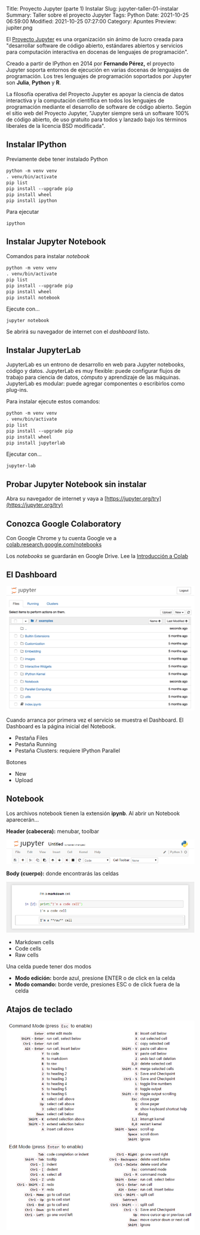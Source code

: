 Title: Proyecto Jupyter (parte 1) Instalar
Slug: jupyter-taller-01-instalar
Summary: Taller sobre el proyecto Jupyter
Tags: Python
Date: 2021-10-25 06:59:00
Modified: 2021-10-25 07:27:00
Category: Apuntes
Preview: jupiter.png


El [Proyecto Jupyter](https://jupyter.org/) es una organización sin ánimo de lucro creada para "desarrollar software de código abierto, estándares abiertos y servicios para computación interactiva en docenas de lenguajes de programación".

Creado a partir de IPython en 2014 por **Fernando Pérez,** el proyecto Jupyter soporta entornos de ejecución en varias docenas de lenguajes de programación. Los tres lenguajes de programación soportados por Jupyter son **Julia**, **Python** y **R**.

La filosofía operativa del Proyecto Jupyter es apoyar la ciencia de datos interactiva y la computación científica en todos los lenguajes de programación mediante el desarrollo de software de código abierto. Según el sitio web del Proyecto Jupyter, "Jupyter siempre será un software 100% de código abierto, de uso gratuito para todos y lanzado bajo los términos liberales de la licencia BSD modificada".

## Instalar IPython

Previamente debe tener instalado Python

    python -m venv venv
    . venv/bin/activate
    pip list
    pip install --upgrade pip
    pip install wheel
    pip install ipython

Para ejecutar

    ipython

## Instalar Jupyter Notebook

Comandos para instalar _notebook_

    python -m venv venv
    . venv/bin/activate
    pip list
    pip install --upgrade pip
    pip install wheel
    pip install notebook

Ejecute con...

    jupyter notebook

Se abrirá su navegador de internet con el _dashboard_ listo.

## Instalar JupyterLab

JupyterLab es un entrono de desarrollo en web para Jupyter notebooks, código y datos. JupyterLab es muy flexible: puede configurar flujos de trabajo para ciencia de datos, cómputo y aprendizaje de las máquinas. JupyterLab es modular: puede agregar componentes o escribirlos como plug-ins.

Para instalar ejecute estos comandos:

    python -m venv venv
    . venv/bin/activate
    pip list
    pip install --upgrade pip
    pip install wheel
    pip install jupyterlab

Ejecutar con...

    jupyter-lab

## Probar Jupyter Notebook sin instalar

Abra su navegador de internet y vaya a [https://jupyter.org/try](https://jupyter.org/try)

## Conozca Google Colaboratory

Con Google Chrome y tu cuenta Google ve a [colab.research.google.com/notebooks](https://colab.research.google.com/notebooks)

Los _notebooks_ se guardarán en Google Drive. Lee la [Introducción a Colab](https://colab.research.google.com/notebooks/welcome.ipynb?hl=es)

## El Dashboard

<img class="img-fluid" src="dashboard_notebooks_tab_5_0.png" alt="Jupyter notebook Dashboard">

Cuando arranca por primera vez el servicio se muestra el Dashboard. El Dashboard es la página inicial del Notebook.

- Pestaña Files
- Pestaña Running
- Pestaña Clusters: requiere IPython Parallel

Botones

- New
- Upload

## Notebook

Los archivos notebook tienen la extensión **ipynb**. Al abrir un Notebook aparecerán...

**Header (cabecera):** menubar, toolbar

<img class="img-fluid" src="notebook_header_4_0.png" alt="Jupyter notebook Header">

**Body (cuerpo):** donde encontrarás las celdas

<img class="img-fluid" src="notebook_body_4_0.png" alt="Jupyter notebook Body">

+ Markdown cells
+ Code cells
+ Raw cells

Una celda puede tener dos modos

- **Modo edición:** borde azul, presione ENTER o de click en la celda
- **Modo comando:** borde verde, presiones ESC o de click fuera de la celda

## Atajos de teclado

<img class="img-fluid" src="notebook_shortcuts_4_0.png" alt="Jupyter notebook shortcuts">
